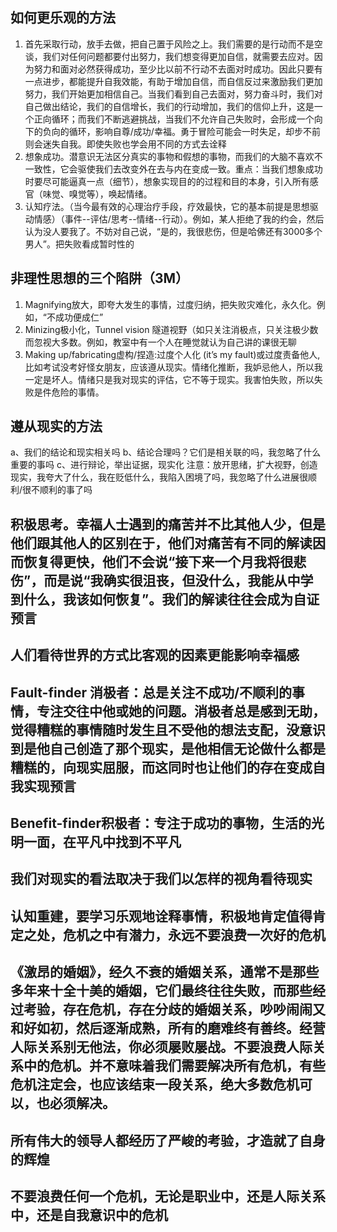 ## 如何更乐观的方法
1. 首先采取行动，放手去做，把自己置于风险之上。我们需要的是行动而不是空谈，我们对任何问题都要付出努力，我们想变得更加自信，就需要去应对。因为努力和面对必然获得成功，至少比以前不行动不去面对时成功。因此只要有一点进步，都能提升自我效能，有助于增加自信，而自信反过来激励我们更加努力，我们开始更加相信自己。当我们看到自己去面对，努力奋斗时，我们对自己做出结论，我们的自信增长，我们的行动增加，我们的信仰上升，这是一个正向循环；而我们不断逃避挑战，当我们不允许自己失败时，会形成一个向下的负向的循环，影响自尊/成功/幸福。勇于冒险可能会一时失足，却步不前则会迷失自我。即使失败也学会用不同的方式去诠释
2. 想象成功。潜意识无法区分真实的事物和假想的事物，而我们的大脑不喜欢不一致性，它会驱使我们去改变外在去与内在变成一致。重点：当我们想象成功时要尽可能逼真一点（细节），想象实现目的的过程和目的本身，引入所有感官（味觉、嗅觉等），唤起情绪。
3. 认知疗法。（当今最有效的心理治疗手段，疗效最快，它的基本前提是思想驱动情感）（事件--评估/思考--情绪--行动）。例如，某人拒绝了我的约会，然后认为没人要我了。不妨对自己说，“是的，我很悲伤，但是哈佛还有3000多个男人”。把失败看成暂时性的

## 非理性思想的三个陷阱（3M）
1. Magnifying放大，即夸大发生的事情，过度归纳，把失败灾难化，永久化。例如，“不成功便成仁”
2. Minizing极小化，Tunnel vision 隧道视野（如只关注消极点，只关注极少数而忽视大多数。例如，教室中有一个人在睡觉就认为自己讲的课很无聊
3. Making up/fabricating虚构/捏造:过度个人化 (it’s my fault)或过度责备他人,比如考试没考好怪女朋友，应该遵从现实。情绪化推断，我妒忌他人，所以我一定是坏人。情绪只是我对现实的评估，它不等于现实。我害怕失败，所以失败是件危险的事情。

 ## 遵从现实的方法
a、我们的结论和现实相关吗
b、结论合理吗？它们是相关联的吗，我忽略了什么重要的事吗
c、进行辩论，举出证据，现实化
注意：放开思绪，扩大视野，创造现实，我夸大了什么，我在贬低什么，我陷入困境了吗，我忽略了什么进展很顺利/很不顺利的事了吗

## 积极思考。幸福人士遇到的痛苦并不比其他人少，但是他们跟其他人的区别在于，他们对痛苦有不同的解读因而恢复得更快，他们不会说“接下来一个月我将很悲伤”，而是说“我确实很沮丧，但没什么，我能从中学到什么，我该如何恢复”。我们的解读往往会成为自证预言

## 人们看待世界的方式比客观的因素更能影响幸福感

## Fault-finder 消极者：总是关注不成功/不顺利的事情，专注交往中他或她的问题。消极者总是感到无助，觉得糟糕的事情随时发生且不受他的想法支配，没意识到是他自己创造了那个现实，是他相信无论做什么都是糟糕的，向现实屈服，而这同时也让他们的存在变成自我实现预言
 
## Benefit-finder积极者：专注于成功的事物，生活的光明一面，在平凡中找到不平凡

## 我们对现实的看法取决于我们以怎样的视角看待现实

## 认知重建，要学习乐观地诠释事情，积极地肯定值得肯定之处，危机之中有潜力，永远不要浪费一次好的危机

## 《激昂的婚姻》，经久不衰的婚姻关系，通常不是那些多年来十全十美的婚姻，它们最终往往失败，而那些经过考验，存在危机，存在分歧的婚姻关系，吵吵闹闹又和好如初，然后逐渐成熟，所有的磨难终有善终。经营人际关系别无他法，你必须屡败屡战。不要浪费人际关系中的危机。并不意味着我们需要解决所有危机，有些危机注定会，也应该结束一段关系，绝大多数危机可以，也必须解决。

## 所有伟大的领导人都经历了严峻的考验，才造就了自身的辉煌

## 不要浪费任何一个危机，无论是职业中，还是人际关系中，还是自我意识中的危机